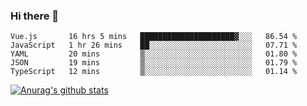 ### Hi there 👋



<!--
**webB1an/webB1an** is a ✨ _special_ ✨ repository because its `README.md` (this file) appears on your GitHub profile.

Here are some ideas to get you started:

- 🔭 I’m currently working on ...
- 🌱 I’m currently learning ...
- 👯 I’m looking to collaborate on ...
- 🤔 I’m looking for help with ...
- 💬 Ask me about ...
- 📫 How to reach me: ...
- 😄 Pronouns: ...
- ⚡ Fun fact: ...
-->

<!--START_SECTION:waka-->
```text
Vue.js       16 hrs 5 mins   █████████████████████▓░░░   86.54 % 
JavaScript   1 hr 26 mins    ██░░░░░░░░░░░░░░░░░░░░░░░   07.71 % 
YAML         20 mins         ▒░░░░░░░░░░░░░░░░░░░░░░░░   01.80 % 
JSON         19 mins         ▒░░░░░░░░░░░░░░░░░░░░░░░░   01.79 % 
TypeScript   12 mins         ▒░░░░░░░░░░░░░░░░░░░░░░░░   01.14 % 
```
<!--END_SECTION:waka-->


[![Anurag's github stats](https://github-readme-stats.vercel.app/api?username=webB1an&show_icons=true&theme=radical)](https://github.com/anuraghazra/github-readme-stats)

